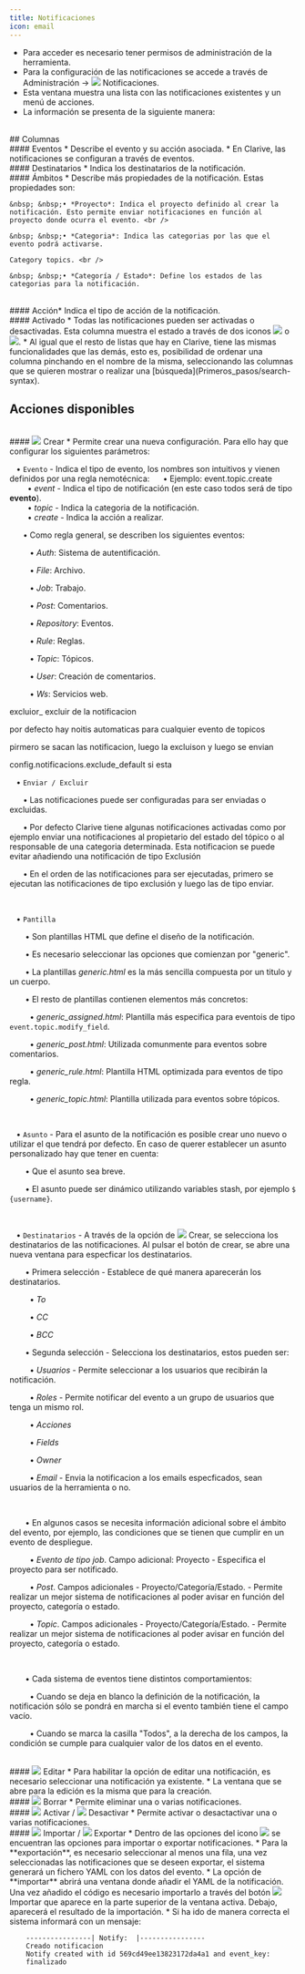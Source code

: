 ```yaml
---
title: Notificaciones
icon: email
---
```

* Para acceder es necesario tener permisos de administración de la herramienta. 
* Para la configuración de las notificaciones se accede a través de Administración → <img class = "bali-topic-editor-image" src = "/static/images/icons/email.png" /> Notificaciones. 
* Esta ventana muestra una lista con las notificaciones existentes y un menú de acciones.
* La información se presenta de la siguiente manera:

<br />
## Columnas

<br />
#### Eventos
* Describe el evento y su acción asociada. 
* En Clarive, las notificaciones se configuran a través de eventos. 


<br />
#### Destinatarios
* Indica los destinatarios de la notificación.

<br />
#### Ámbitos
* Describe más propiedades de la notificación. Estas propiedades son:
    
    &nbsp; &nbsp;• *Proyecto*: Indica el proyecto definido al crear la notificación. Esto permite enviar notificaciones en función al proyecto donde ocurra el evento. <br />
    
    &nbsp; &nbsp;• *Categoria*: Indica las categorias por las que el evento podrá activarse. 

    Category topics. <br />
    
    &nbsp; &nbsp;• *Categoría / Estado*: Define los estados de las categorias para la notificación.

<br />
#### Acción* Indica el tipo de acción de la notificación.

<br />
#### Activado
* Todas las notificaciones pueden ser activadas o desactivadas. Esta columna muestra el estado a través de dos iconos <img  src = "/static/images/icons/start.png" /> o <img src ="/static/images/icons/stop.png "/>.
* Al igual que el resto de listas que hay en Clarive, tiene las mismas funcionalidades que las demás, esto es, posibilidad de ordenar una columna pinchando en el nombre de la misma, seleccionando las columnas que se quieren mostrar o realizar una [búsqueda](Primeros_pasos/search-syntax).

<br />

## Acciones disponibles

<br />
#### <img src = "/static/images/icons/add.gif" /> Crear
* Permite crear una nueva configuración. Para ello hay que configurar los siguientes parámetros: <br />

&nbsp; &nbsp;• `Evento` - Indica el tipo de evento, los nombres son intuitivos y vienen definidos por una regla nemotécnica:
&nbsp; &nbsp;&nbsp;&nbsp;• Ejemplo: event.topic.create <br />
&nbsp; &nbsp;&nbsp;&nbsp;&nbsp; &nbsp;• *event* - Indica el tipo de notificación (en este caso todos será de tipo **evento**). <br />
&nbsp; &nbsp;&nbsp;&nbsp;&nbsp; &nbsp;• *topic* - Indica la categoria de la notificación. <br />
&nbsp; &nbsp;&nbsp;&nbsp;&nbsp; &nbsp;• *create* - Indica la acción a realizar. <br />

&nbsp; &nbsp;&nbsp; &nbsp;• Como regla general, se describen los siguientes eventos: <br />

&nbsp; &nbsp;&nbsp; &nbsp;&nbsp;&nbsp;&nbsp;• *Auth*: Sistema de autentificación.<br />

&nbsp; &nbsp;&nbsp; &nbsp;&nbsp;&nbsp;&nbsp;• *File*: Archivo. <br />

&nbsp; &nbsp;&nbsp; &nbsp;&nbsp;&nbsp;&nbsp;• *Job*: Trabajo. <br />

&nbsp; &nbsp;&nbsp; &nbsp;&nbsp;&nbsp;&nbsp;• *Post*: Comentarios. <br />

&nbsp; &nbsp;&nbsp; &nbsp;&nbsp;&nbsp;&nbsp;• *Repository*: Eventos. <br />

&nbsp; &nbsp;&nbsp; &nbsp;&nbsp;&nbsp;&nbsp;• *Rule*: Reglas. <br />

&nbsp; &nbsp;&nbsp; &nbsp;&nbsp;&nbsp;&nbsp;• *Topic*: Tópicos. <br />

&nbsp; &nbsp;&nbsp; &nbsp;&nbsp;&nbsp;&nbsp;• *User*: Creación de comentarios. <br />

&nbsp; &nbsp;&nbsp; &nbsp;&nbsp;&nbsp;&nbsp;• *Ws*: Servicios web. <br />

excluior_ excluir de la notificacion 

por defecto hay noitis automaticas para cualquier evento de topicos 

pirmero se sacan las notificacion, luego la excluison y luego se envian

config.notificacions.exclude_default si esta 



&nbsp; &nbsp;• `Enviar / Excluir` <br />

&nbsp; &nbsp;&nbsp;&nbsp;&nbsp;• Las notificaciones puede ser configuradas para ser enviadas o excluidas. <br />

&nbsp; &nbsp;&nbsp;&nbsp;&nbsp;• Por defecto Clarive tiene algunas notificaciones activadas como por ejemplo enviar una notificaciones al propietario del estado del tópico o al responsable de una categoria determinada. Esta notificacion se puede evitar añadiendo una notificación de tipo Exclusión

&nbsp; &nbsp;&nbsp;&nbsp;&nbsp;• En el orden de las notificaciones para ser ejecutadas, primero se ejecutan las notificaciones de tipo exclusión y luego las de tipo enviar.

<br />


&nbsp; &nbsp;• `Pantilla` <br />

&nbsp; &nbsp;&nbsp; &nbsp;&nbsp;• Son plantillas HTML que define el diseño de la notificación. <br />

&nbsp; &nbsp;&nbsp; &nbsp;&nbsp;• Es necesario seleccionar las opciones que comienzan por "generic". <br />

&nbsp; &nbsp;&nbsp; &nbsp;&nbsp;• La plantillas *generic.html* es la más sencilla compuesta por un titulo y un cuerpo. <br />

&nbsp; &nbsp;&nbsp; &nbsp;&nbsp;• El resto de plantillas contienen elementos más concretos: <br />

&nbsp; &nbsp;&nbsp; &nbsp;&nbsp;&nbsp;&nbsp;• *generic_assigned.html*: Plantilla más especifica para eventois de tipo `event.topic.modify_field`. <br />

&nbsp; &nbsp;&nbsp; &nbsp;&nbsp;&nbsp;&nbsp;• *generic_post.html*: Utilizada comunmente para eventos sobre comentarios. <br />

&nbsp; &nbsp;&nbsp; &nbsp;&nbsp;&nbsp;&nbsp;• *generic_rule.html*: Plantilla HTML optimizada para eventos de tipo regla. <br />

&nbsp; &nbsp;&nbsp; &nbsp;&nbsp;&nbsp;&nbsp;• *generic_topic.html*: Plantilla utilizada para eventos sobre tópicos. <br />

<br />

&nbsp; &nbsp;• `Asunto` - Para el asunto de la notificación es posible crear uno nuevo o utilizar el que tendrá por defecto. En caso de querer establecer un asunto personalizado hay que tener en cuenta: <br />

&nbsp; &nbsp;&nbsp; &nbsp;&nbsp;• Que el asunto sea breve. <br />

&nbsp; &nbsp;&nbsp; &nbsp;&nbsp;• El asunto puede ser dinámico utilizando variables stash, por ejemplo `$ {username}`. <br />


<br />


&nbsp; &nbsp;• `Destinatarios` - A través de la opción de <img src = "/static/images/icons/add.gif" /> Crear, se selecciona los destinatarios de las notificaciones. Al pulsar el botón de crear, se abre una nueva ventana para especficar los destinatarios.

&nbsp; &nbsp;&nbsp; &nbsp;&nbsp;• Primera selección - Establece de qué manera aparecerán los destinatarios. <br />

&nbsp; &nbsp;&nbsp; &nbsp;&nbsp;&nbsp;&nbsp;• *To* <br />

&nbsp; &nbsp;&nbsp; &nbsp;&nbsp;&nbsp;&nbsp;• *CC* <br />

&nbsp; &nbsp;&nbsp; &nbsp;&nbsp;&nbsp;&nbsp;• *BCC* <br />


&nbsp; &nbsp;&nbsp; &nbsp;&nbsp;• Segunda selección - Selecciona los destinatarios, estos pueden ser: <br />

&nbsp; &nbsp;&nbsp; &nbsp;&nbsp;&nbsp;&nbsp;• *Usuarios* - Permite seleccionar a los usuarios que recibirán la notificación. <br />

&nbsp; &nbsp;&nbsp; &nbsp;&nbsp;&nbsp;&nbsp;• *Roles* - Permite notificar del evento a un grupo de usuarios que tenga un mismo rol.<br />

&nbsp; &nbsp;&nbsp; &nbsp;&nbsp;&nbsp;&nbsp;• *Acciones* <br />

&nbsp; &nbsp;&nbsp; &nbsp;&nbsp;&nbsp;&nbsp;• *Fields* <br />

&nbsp; &nbsp;&nbsp; &nbsp;&nbsp;&nbsp;&nbsp;• *Owner* <br />

&nbsp; &nbsp;&nbsp; &nbsp;&nbsp;&nbsp;&nbsp;• *Email* - Envia la notificacion a los emails especficados, sean usuarios de la herramienta o no.<br />

<br />

&nbsp; &nbsp;&nbsp; &nbsp;&nbsp;• En algunos casos se necesita información adicional sobre el ámbito del evento, por ejemplo, las condiciones que se tienen que cumplir en un evento de despliegue. <br />

&nbsp; &nbsp;&nbsp; &nbsp;&nbsp;&nbsp;&nbsp;• *Evento de tipo job*. Campo adicional: Proyecto - Especifica el proyecto para ser notificado. <br />

&nbsp; &nbsp;&nbsp; &nbsp;&nbsp;&nbsp;&nbsp;• *Post*. Campos adicionales - Proyecto/Categoría/Estado. - Permite realizar un mejor sistema de notificaciones al poder avisar en función del proyecto, categoría o estado.<br />

&nbsp; &nbsp;&nbsp; &nbsp;&nbsp;&nbsp;&nbsp;• *Topic*. Campos adicionales - Proyecto/Categoría/Estado. - Permite realizar un mejor sistema de notificaciones al poder avisar en función del proyecto, categoría o estado. <br />

<br />

&nbsp; &nbsp;&nbsp; &nbsp;&nbsp;• Cada sistema de eventos tiene distintos comportamientos: <br />

&nbsp; &nbsp;&nbsp; &nbsp;&nbsp;&nbsp;&nbsp;• Cuando se deja en blanco la definición de la notificación, la notificación sólo se pondrá en marcha si el evento también tiene el campo vacío. <br />


&nbsp; &nbsp;&nbsp; &nbsp;&nbsp;&nbsp;&nbsp;• Cuando se marca la casilla "Todos", a la derecha de los campos, la condición se cumple para cualquier valor de los datos en el evento. <br />



<br />
#### <img src = "/static/images/icons/edit.gif" /> Editar
* Para habilitar la opción de editar una notificación, es necesario seleccionar una notificación ya existente.
* La ventana que se abre para la edición es la misma que para la creación.

<br />
#### <img src = "/static/images/icons/delete_.png" /> Borrar
* Permite eliminar una o varias notificaciones.

<br />
#### <img src = "/static/images/icons/start.png" /> Activar / <img src = "/static/images/icons/stop.png" /> Desactivar
* Permite activar o desactactivar una o varias notificaciones.

<br />
#### <img src = "/static/images/icons/import.png" /> Importar / <img src = "/static/images/icons/export.png" /> Exportar
* Dentro de las opciones del icono <img src = "/static/images/icons/wrench.gif" /> se encuentran las opciones para importar o exportar notificaciones.
* Para la **exportación**, es necesario seleccionar al menos una fila, una vez seleccionadas las notificaciones que se deseen exportar, el sistema generará un fichero YAML con los datos del evento.
* La opción de **importar** abrirá una ventana donde añadir el YAML de la notificación. Una vez añadido el código es necesario importarlo a través del botón <img src = "/static/images/icons/import.png" /> Importar que aparece en la parte superior de la ventana activa. Debajo, aparecerá el resultado de la importación.
* Si ha ido de manera correcta el sistema informará con un mensaje:
            
        ----------------| Notify:  |----------------
        Creado notificacion 
        Notify created with id 569cd49ee13823172da4a1 and event_key: 
        finalizado

